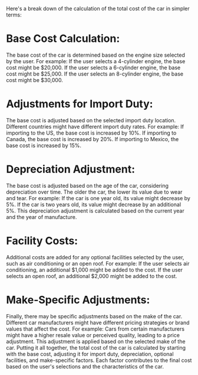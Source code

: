 Here's a break down of the calculation of the total cost of the car in simpler terms:

# Base Cost Calculation:

The base cost of the car is determined based on the engine size selected by the user. 
For example: If the user selects a 4-cylinder engine, the base cost might be $20,000.
If the user selects a 6-cylinder engine, the base cost might be $25,000.
If the user selects an 8-cylinder engine, the base cost might be $30,000.

# Adjustments for Import Duty:

The base cost is adjusted based on the selected import duty location. Different countries might have different import duty rates. 
For example: If importing to the US, the base cost is increased by 10%.
If importing to Canada, the base cost is increased by 20%.
If importing to Mexico, the base cost is increased by 15%.

# Depreciation Adjustment:

The base cost is adjusted based on the age of the car, considering depreciation over time. The older the car, the lower its value due to wear and tear. 
For example: If the car is one year old, its value might decrease by 5%.
If the car is two years old, its value might decrease by an additional 5%.
This depreciation adjustment is calculated based on the current year and the year of manufacture.

# Facility Costs:

Additional costs are added for any optional facilities selected by the user, such as air conditioning or an open roof. 
For example: If the user selects air conditioning, an additional $1,000 might be added to the cost.
If the user selects an open roof, an additional $2,000 might be added to the cost.

# Make-Specific Adjustments:

Finally, there may be specific adjustments based on the make of the car. Different car manufacturers might have different pricing strategies or brand values that affect the cost. 
For example: Cars from certain manufacturers might have a higher resale value or perceived quality, leading to a price adjustment.
This adjustment is applied based on the selected make of the car.
Putting it all together, the total cost of the car is calculated by starting with the base cost, adjusting it for import duty, depreciation, optional facilities, and make-specific factors. Each factor contributes to the final cost based on the user's selections and the characteristics of the car.